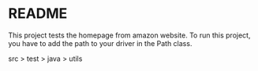 # README
This project tests the homepage from amazon website.
To run this project, you have to add the path to your driver in the Path class. 

src > test > java > utils